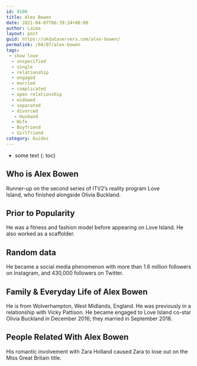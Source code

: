 ```yaml
---
id: 9100
title: Alex Bowen
date: 2021-04-07T06:39:24+00:00
author: Laima
layout: post
guid: https://ukdataservers.com/alex-bowen/
permalink: /04/07/alex-bowen
tags:
 - show love
  - unspecified
  - single
  - relationship
  - engaged
  - married
  - complicated
  - open relationship
  - widowed
  - separated
  - divorced
   - Husband
  - Wife
  - Boyfriend
  - Girlfriend
category: Guides
---
```


* some text
{: toc}


## Who is Alex Bowen
                  
                  
                  
Runner-up on the second series of ITV2&#8217;s reality program Love Island, who finished alongside Olivia Buckland.
                  
              
            
              
            
                
                
                
## Prior to Popularity
                  
                  
                  
He was a fitness and fashion model before appearing on Love Island. He also worked as a scaffolder.
                  
              
            
              
            
                
                
                
## Random data
                  
                  
                  
He became a social media phenomenon with more than 1.6 million followers on Instagram, and 430,000 followers on Twitter.
                  
              
            
              
            
                
                
                
## Family & Everyday Life of Alex Bowen
                  
                  
                  
He is from Wolverhampton, West Midlands, England. He was previously in a relationship with Vicky Pattison. He became engaged to Love Island co-star Olivia Buckland in December 2016; they married in September 2018.
                  
              
            
              
            
                
                
                
## People Related With Alex Bowen
                  
                  
                  
His romantic involvement with Zara Holland caused Zara to lose out on the Miss Great Britain title.
                  
              
            
              
            
                
              
            
              
              
            
            
              
            
          
          
          